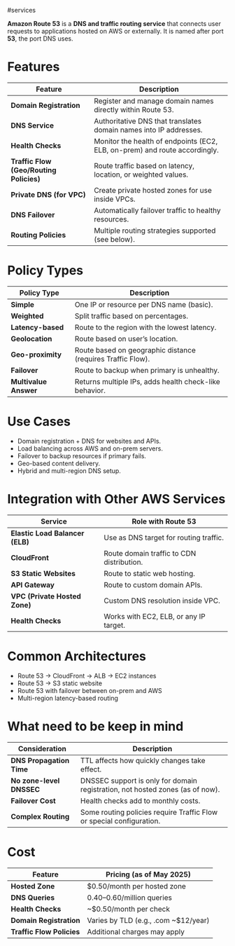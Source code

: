#services 

**Amazon Route 53** is a **DNS and traffic routing service** that connects user requests to applications hosted on AWS or externally. It is named after port **53**, the port DNS uses.

# Features
| Feature                                 | Description                                                                |
| --------------------------------------- | -------------------------------------------------------------------------- |
| **Domain Registration**                 | Register and manage domain names directly within Route 53.                 |
| **DNS Service**                         | Authoritative DNS that translates domain names into IP addresses.          |
| **Health Checks**                       | Monitor the health of endpoints (EC2, ELB, on-prem) and route accordingly. |
| **Traffic Flow (Geo/Routing Policies)** | Route traffic based on latency, location, or weighted values.              |
| **Private DNS (for VPC)**               | Create private hosted zones for use inside VPCs.                           |
| **DNS Failover**                        | Automatically failover traffic to healthy resources.                       |
| **Routing Policies**                    | Multiple routing strategies supported (see below).                         |
# Policy Types
| Policy Type           | Description                                                 |
| --------------------- | ----------------------------------------------------------- |
| **Simple**            | One IP or resource per DNS name (basic).                    |
| **Weighted**          | Split traffic based on percentages.                         |
| **Latency-based**     | Route to the region with the lowest latency.                |
| **Geolocation**       | Route based on user’s location.                             |
| **Geo-proximity**     | Route based on geographic distance (requires Traffic Flow). |
| **Failover**          | Route to backup when primary is unhealthy.                  |
| **Multivalue Answer** | Returns multiple IPs, adds health check-like behavior.      |
# Use Cases
- Domain registration + DNS for websites and APIs.
- Load balancing across AWS and on-prem servers.
- Failover to backup resources if primary fails.
- Geo-based content delivery.
- Hybrid and multi-region DNS setup.
# Integration with Other AWS Services

|Service|Role with Route 53|
|---|---|
|**Elastic Load Balancer (ELB)**|Use as DNS target for routing traffic.|
|**CloudFront**|Route domain traffic to CDN distribution.|
|**S3 Static Websites**|Route to static web hosting.|
|**API Gateway**|Route to custom domain APIs.|
|**VPC (Private Hosted Zone)**|Custom DNS resolution inside VPC.|
|**Health Checks**|Works with EC2, ELB, or any IP target.|
# Common Architectures

- Route 53 → CloudFront → ALB → EC2 instances
- Route 53 → S3 static website
- Route 53 with failover between on-prem and AWS
- Multi-region latency-based routing
# What need to be keep in mind
| Consideration            | Description                                                                   |
| ------------------------ | ----------------------------------------------------------------------------- |
| **DNS Propagation Time** | TTL affects how quickly changes take effect.                                  |
| **No zone-level DNSSEC** | DNSSEC support is only for domain registration, not hosted zones (as of now). |
| **Failover Cost**        | Health checks add to monthly costs.                                           |
| **Complex Routing**      | Some routing policies require Traffic Flow or special configuration.          |
# Cost 
| Feature                   | Pricing (as of May 2025)             |
| ------------------------- | ------------------------------------ |
| **Hosted Zone**           | $0.50/month per hosted zone          |
| **DNS Queries**           | $0.40–$0.60/million queries          |
| **Health Checks**         | ~$0.50/month per check               |
| **Domain Registration**   | Varies by TLD (e.g., .com ~$12/year) |
| **Traffic Flow Policies** | Additional charges may apply         |